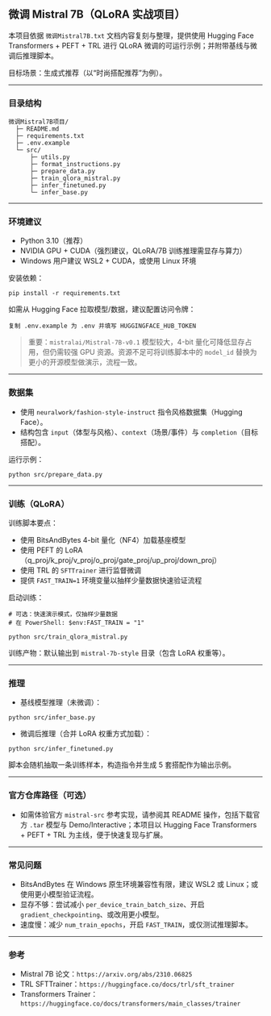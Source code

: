 ## 微调 Mistral 7B（QLoRA 实战项目）

本项目依据 `微调Mistral7B.txt` 文档内容复刻与整理，提供使用 Hugging Face Transformers + PEFT + TRL 进行 QLoRA 微调的可运行示例；并附带基线与微调后推理脚本。

目标场景：生成式推荐（以“时尚搭配推荐”为例）。

---

### 目录结构

```
微调Mistral7B项目/
  ├─ README.md
  ├─ requirements.txt
  ├─ .env.example
  └─ src/
      ├─ utils.py
      ├─ format_instructions.py
      ├─ prepare_data.py
      ├─ train_qlora_mistral.py
      ├─ infer_finetuned.py
      └─ infer_base.py
```

---

### 环境建议

- Python 3.10（推荐）
- NVIDIA GPU + CUDA（强烈建议，QLoRA/7B 训练推理需显存与算力）
- Windows 用户建议 WSL2 + CUDA，或使用 Linux 环境

安装依赖：
```
pip install -r requirements.txt
```

如需从 Hugging Face 拉取模型/数据，建议配置访问令牌：
```
复制 .env.example 为 .env 并填写 HUGGINGFACE_HUB_TOKEN
```

> 重要：`mistralai/Mistral-7B-v0.1` 模型较大，4-bit 量化可降低显存占用，但仍需较强 GPU 资源。资源不足可将训练脚本中的 `model_id` 替换为更小的开源模型做演示，流程一致。

---

### 数据集

- 使用 `neuralwork/fashion-style-instruct` 指令风格数据集（Hugging Face）。
- 结构包含 `input`（体型与风格）、`context`（场景/事件）与 `completion`（目标搭配）。

运行示例：
```
python src/prepare_data.py
```

---

### 训练（QLoRA）

训练脚本要点：
- 使用 BitsAndBytes 4-bit 量化（NF4）加载基座模型
- 使用 PEFT 的 LoRA（q_proj/k_proj/v_proj/o_proj/gate_proj/up_proj/down_proj）
- 使用 TRL 的 `SFTTrainer` 进行监督微调
- 提供 `FAST_TRAIN=1` 环境变量以抽样少量数据快速验证流程

启动训练：
```
# 可选：快速演示模式，仅抽样少量数据
# 在 PowerShell: $env:FAST_TRAIN = "1"

python src/train_qlora_mistral.py
```

训练产物：默认输出到 `mistral-7b-style` 目录（包含 LoRA 权重等）。

---

### 推理

- 基线模型推理（未微调）：
```
python src/infer_base.py
```

- 微调后推理（合并 LoRA 权重方式加载）：
```
python src/infer_finetuned.py
```

脚本会随机抽取一条训练样本，构造指令并生成 5 套搭配作为输出示例。

---

### 官方仓库路径（可选）

- 如需体验官方 `mistral-src` 参考实现，请参阅其 README 操作，包括下载官方 `.tar` 模型与 Demo/Interactive；本项目以 Hugging Face Transformers + PEFT + TRL 为主线，便于快速复现与扩展。

---

### 常见问题

- BitsAndBytes 在 Windows 原生环境兼容性有限，建议 WSL2 或 Linux；或使用更小模型验证流程。
- 显存不够：尝试减小 `per_device_train_batch_size`、开启 `gradient_checkpointing`、或改用更小模型。
- 速度慢：减少 `num_train_epochs`，开启 `FAST_TRAIN`，或仅测试推理脚本。

---

### 参考

- Mistral 7B 论文：`https://arxiv.org/abs/2310.06825`
- TRL SFTTrainer：`https://huggingface.co/docs/trl/sft_trainer`
- Transformers Trainer：`https://huggingface.co/docs/transformers/main_classes/trainer`


